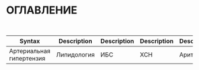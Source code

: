 # ОГЛАВЛЕНИЕ
&nbsp;

| Syntax      | Description | Description |Description |Description |Description |
| ----------- | ----------- |----------- |----------- |----------- |----------- |
| Артериальная гипертензия     | Липидология      |ИБС      |ХСН      |Аритмии      |И другое      |



